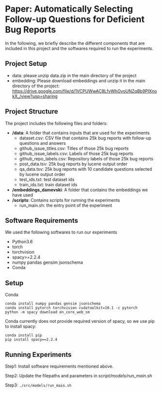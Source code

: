 # Paper: Automatically Selecting Follow-up Questions for Deficient Bug Reports
In the following, we briefly describe the different components that are included in this project and the softwares required to run the experiments.

## Project Setup
  - data: please unzip data.zip in the main directory of the project
  - embedding: Please download embeddings and unzip it in the main directory of the project: https://drive.google.com/file/d/1VCPUWwAC8LfvWhOvoUNZqBb9PIXnokX_/view?usp=sharing

## Project Structure
The project includes the following files and folders:

  - __/data__: A folder that contains inputs that are used for the experiments
	- dataset.csv: CSV file that contains 25k bug reports with follow-up questions and answers
	- github_issue_titles.csv: Titles of those 25k bug reports
	- github_issue_labels.csv: Labels of those 25k bug reports
	- github_repo_labels.csv: Repository labels of those 25k bug reports
	- post_data.tsv: 25k bug reports by lucene output order
	- qa_data.tsv: 25k bug reports with 10 candidate questions selected by lucene output order
	- test_ids.txt: test dataset ids
	- train_ids.txt: train dataset ids
  - __/embeddings_damevski__: A folder that contains the embeddings we have used
  - __/scripts__: Contains scripts for running the experiments
    - run_main.sh: the entry point of the experiment



## Software Requirements
We used the following softwares to run our experiments
  * Python3.6
  * torch
  * torchvision
  * spacy>=2.2.4
  * numpy pandas gensim jsonschema
  * Conda

## Setup
Conda
```
conda install numpy pandas gensim jsonschema
conda install pytorch torchvision cudatoolkit=10.1 -c pytorch
python -m spacy download en_core_web_sm
```

Conda currently does not provide required version of spacy, so we use pip to install spacy:

```
conda install pip
pip install spacy==2.2.4
```

## Running Experiments
Step1: Install software requirements mentioned above.

Step2: Update the filepaths and parameters in *script/models/run_main.sh*

Step3: `./src/models/run_main.sh`